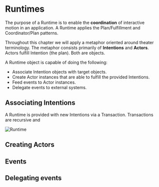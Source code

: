 # Runtimes

The purpose of a Runtime is to enable the **coordination** of interactive motion in an application. A Runtime applies the Plan/Fulfillment and Coordinator/Plan patterns.

Throughout this chapter we will apply a metaphor oriented around theater terminology. The metaphor consists primarily of **Intentions** and **Actors**. Actors fulfill Intention (the plan). Both are objects.

A Runtime object is capable of doing the following:

- Associate Intention objects with target objects.
- Create Actor instances that are able to fulfill the provided Intentions.
- Feed events to Actor instances.
- Delegate events to external systems.

## Associating Intentions

A Runtime is provided with new Intentions via a Transaction. Transactions are recursive and 


![Runtime](../_assets/RuntimeDiagram.png)  

## Creating Actors

## Events

## Delegating events
